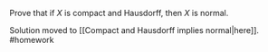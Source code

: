 Prove that if $X$ is compact and Hausdorff, then $X$ is normal.

Solution moved to [[Compact and Hausdorff implies normal|here]].
#homework